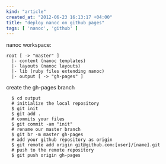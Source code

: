 ```yaml
---
kind: "article"
created_at: "2012-06-23 16:13:17 +04:00"
title: "deploy nanoc on github pages"
tags: [ 'nanoc', 'github' ]
---
```

nanoc workspace:
<pre><code class='bash'>root [ -> "master" ]
  |- content (nanoc templates)
  |- layouts (nanoc layouts)
  |- lib (ruby files extending nanoc)
  |- output [ -> "gh-pages" ]
</code></pre>
create the gh-pages branch
<pre><code class='bash'>  $ cd output
  # initialize the local repository
  $ git init
  $ git add .
  # commits your files
  $ git commit -am "init"
  # rename our master branch
  $ git br -m master gh-pages
  # add your github repository as origin
  $ git remote add origin git@github.com:[user]/[name].git
  # push to the remote repository
  $ git push origin gh-pages
</code></pre>
